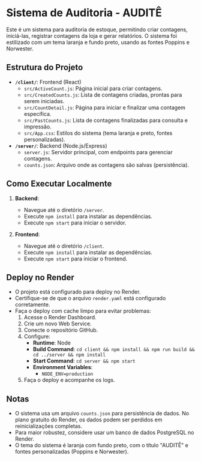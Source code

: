 # Sistema de Auditoria - AUDITÊ

Este é um sistema para auditoria de estoque, permitindo criar contagens, iniciá-las, registrar contagens da loja e gerar relatórios. O sistema foi estilizado com um tema laranja e fundo preto, usando as fontes Poppins e Norwester.

## Estrutura do Projeto

- **`/client/`**: Frontend (React)
  - `src/ActiveCount.js`: Página inicial para criar contagens.
  - `src/CreatedCounts.js`: Lista de contagens criadas, prontas para serem iniciadas.
  - `src/CountDetail.js`: Página para iniciar e finalizar uma contagem específica.
  - `src/PastCounts.js`: Lista de contagens finalizadas para consulta e impressão.
  - `src/App.css`: Estilos do sistema (tema laranja e preto, fontes personalizadas).
- **`/server/`**: Backend (Node.js/Express)
  - `server.js`: Servidor principal, com endpoints para gerenciar contagens.
  - `counts.json`: Arquivo onde as contagens são salvas (persistência).

## Como Executar Localmente

1. **Backend**:
   - Navegue até o diretório `/server`.
   - Execute `npm install` para instalar as dependências.
   - Execute `npm start` para iniciar o servidor.

2. **Frontend**:
   - Navegue até o diretório `/client`.
   - Execute `npm install` para instalar as dependências.
   - Execute `npm start` para iniciar o frontend.

## Deploy no Render

- O projeto está configurado para deploy no Render.
- Certifique-se de que o arquivo `render.yaml` está configurado corretamente.
- Faça o deploy com cache limpo para evitar problemas:
  1. Acesse o Render Dashboard.
  2. Crie um novo Web Service.
  3. Conecte o repositório GitHub.
  4. Configure:
     - **Runtime**: Node
     - **Build Command**: `cd client && npm install && npm run build && cd ../server && npm install`
     - **Start Command**: `cd server && npm start`
     - **Environment Variables**:
       - `NODE_ENV=production`
  5. Faça o deploy e acompanhe os logs.

## Notas

- O sistema usa um arquivo `counts.json` para persistência de dados. No plano gratuito do Render, os dados podem ser perdidos em reinicializações completas.
- Para maior robustez, considere usar um banco de dados PostgreSQL no Render.
- O tema do sistema é laranja com fundo preto, com o título "AUDITÊ" e fontes personalizadas (Poppins e Norwester).